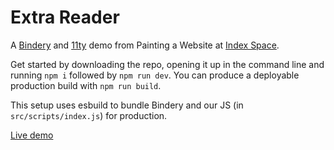# Extra Reader

A [Bindery](https://github.com/evnbr/bindery) and [11ty](https://github.com/11ty/eleventy) demo from Painting a Website at [Index Space](index-space.org/).
 
Get started by downloading the repo, opening it up in the command line and running `npm i` followed by `npm run dev`. You can produce a deployable production build with `npm run build`.

This setup uses esbuild to bundle Bindery and our JS (in `src/scripts/index.js`) for production.

[Live demo](https://extra-reader.netlify.app/)
